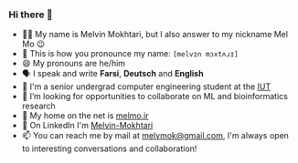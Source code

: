 ### Hi there 👋

- 👩‍💻 My name is Melvin Mokhtari, but I also answer to my nickname Mel Mo 😉
- 📢 This is how you pronounce my name: `[melvɪn mɔxtʌɹɪ]`
- 😄 My pronouns are he/him
- 🗣️ I speak and write **Farsi**, **Deutsch** and **English**
- 🐙 I'm a senior undergrad computer engineering student at the [IUT](https://english.iut.ac.ir/)
- 🤝 I’m looking for opportunities to collaborate on ML and bioinformatics research
- 🔗 My home on the net is [melmo.ir](https://melmo.ir)
- 💼 On LinkedIn I'm [Melvin-Mokhtari](https://www.linkedin.com/in/melvin-mokhtari)
- 📫 You can reach me by mail at [melvmok@gmail.com](mailto:melvmok@gmail.com), I'm always open to interesting conversations and collaboration!
